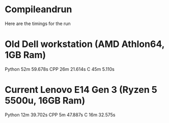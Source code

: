 # Compileandrun
Here are the timings for the run
# Old Dell workstation (AMD Athlon64, 1GB Ram)
Python 52m 59.678s
CPP 26m 21.614s
C 45m 5.110s
# Current Lenovo E14 Gen 3 (Ryzen 5 5500u, 16GB Ram)
Python 12m 39.702s
CPP 5m 47.887s
C 16m 32.575s
